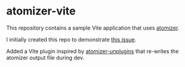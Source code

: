 # atomizer-vite

This repository contains a sample Vite application that uses [atomizer][1].  

I initially created this repo to demonstrate [this issue][2].  

Added a Vite plugin inspired by [atomizer-unplugins][3] that re-writes the atomizer output file during dev.

[1]: https://github.com/acss-io/atomizer
[2]: https://github.com/acss-io/atomizer/issues/550
[3]: https://github.com/acss-io/atomizer/tree/main/packages/atomizer-plugins